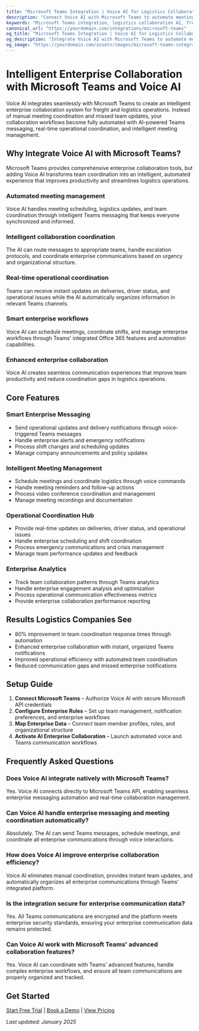 ```yaml
---
title: "Microsoft Teams Integration | Voice AI for Logistics Collaboration"
description: "Connect Voice AI with Microsoft Teams to automate meeting scheduling, handle logistics updates, and streamline enterprise collaboration. Built for freight companies that want intelligent team collaboration and better operational coordination."
keywords: "Microsoft Teams integration, logistics collaboration AI, freight meeting automation, trucking Teams AI, logistics Teams AI, Microsoft Teams voice assistant"
canonical_url: "https://yourdomain.com/integrations/microsoft-teams"
og_title: "Microsoft Teams Integration | Voice AI for Logistics Collaboration"
og_description: "Integrate Voice AI with Microsoft Teams to automate meeting scheduling, handle logistics updates, and streamline enterprise collaboration."
og_image: "https://yourdomain.com/assets/images/microsoft-teams-integration.jpg"
---
```


# Intelligent Enterprise Collaboration with Microsoft Teams and Voice AI

Voice AI integrates seamlessly with Microsoft Teams to create an intelligent enterprise collaboration system for freight and logistics operations. Instead of manual meeting coordination and missed team updates, your collaboration workflows become fully automated with AI-powered Teams messaging, real-time operational coordination, and intelligent meeting management.

## Why Integrate Voice AI with Microsoft Teams?

Microsoft Teams provides comprehensive enterprise collaboration tools, but adding Voice AI transforms team coordination into an intelligent, automated experience that improves productivity and streamlines logistics operations.

### Automated meeting management
Voice AI handles meeting scheduling, logistics updates, and team coordination through intelligent Teams messaging that keeps everyone synchronized and informed.

### Intelligent collaboration coordination
The AI can route messages to appropriate teams, handle escalation protocols, and coordinate enterprise communications based on urgency and organizational structure.

### Real-time operational coordination
Teams can receive instant updates on deliveries, driver status, and operational issues while the AI automatically organizes information in relevant Teams channels.

### Smart enterprise workflows
Voice AI can schedule meetings, coordinate shifts, and manage enterprise workflows through Teams' integrated Office 365 features and automation capabilities.

### Enhanced enterprise collaboration
Voice AI creates seamless communication experiences that improve team productivity and reduce coordination gaps in logistics operations.

## Core Features

### Smart Enterprise Messaging
- Send operational updates and delivery notifications through voice-triggered Teams messages
- Handle enterprise alerts and emergency notifications
- Process shift changes and scheduling updates
- Manage company announcements and policy updates

### Intelligent Meeting Management
- Schedule meetings and coordinate logistics through voice commands
- Handle meeting reminders and follow-up actions
- Process video conference coordination and management
- Manage meeting recordings and documentation

### Operational Coordination Hub
- Provide real-time updates on deliveries, driver status, and operational issues
- Handle enterprise scheduling and shift coordination
- Process emergency communications and crisis management
- Manage team performance updates and feedback

### Enterprise Analytics
- Track team collaboration patterns through Teams analytics
- Handle enterprise engagement analysis and optimization
- Process operational communication effectiveness metrics
- Provide enterprise collaboration performance reporting

## Results Logistics Companies See

- 80% improvement in team coordination response times through automation
- Enhanced enterprise collaboration with instant, organized Teams notifications
- Improved operational efficiency with automated team coordination
- Reduced communication gaps and missed enterprise notifications

## Setup Guide

1. **Connect Microsoft Teams** – Authorize Voice AI with secure Microsoft API credentials
2. **Configure Enterprise Rules** – Set up team management, notification preferences, and enterprise workflows
3. **Map Enterprise Data** – Connect team member profiles, roles, and organizational structure
4. **Activate AI Enterprise Collaboration** – Launch automated voice and Teams communication workflows


## Frequently Asked Questions

### Does Voice AI integrate natively with Microsoft Teams?
Yes. Voice AI connects directly to Microsoft Teams API, enabling seamless enterprise messaging automation and real-time collaboration management.

### Can Voice AI handle enterprise messaging and meeting coordination automatically?
Absolutely. The AI can send Teams messages, schedule meetings, and coordinate all enterprise communications through voice interactions.

### How does Voice AI improve enterprise collaboration efficiency?
Voice AI eliminates manual coordination, provides instant team updates, and automatically organizes all enterprise communications through Teams' integrated platform.

### Is the integration secure for enterprise communication data?
Yes. All Teams communications are encrypted and the platform meets enterprise security standards, ensuring your enterprise communication data remains protected.

### Can Voice AI work with Microsoft Teams' advanced collaboration features?
Yes. Voice AI can coordinate with Teams' advanced features, handle complex enterprise workflows, and ensure all team communications are properly organized and tracked.

## Get Started

[Start Free Trial](https://yourdomain.com/trial) | [Book a Demo](https://yourdomain.com/demo) | [View Pricing](https://yourdomain.com/pricing)

*Last updated: January 2025*
